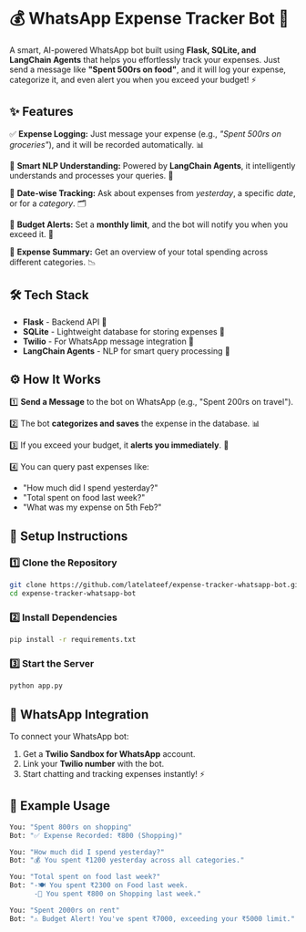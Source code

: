 # 💰 WhatsApp Expense Tracker Bot 🚀

A smart, AI-powered WhatsApp bot built using **Flask, SQLite, and LangChain Agents** that helps you effortlessly track your expenses. Just send a message like **"Spent 500rs on food"**, and it will log your expense, categorize it, and even alert you when you exceed your budget! ⚡

## ✨ Features

✅ **Expense Logging:** Just message your expense (e.g., _"Spent 500rs on groceries"_), and it will be recorded automatically. 📊

🔎 **Smart NLP Understanding:** Powered by **LangChain Agents**, it intelligently understands and processes your queries. 🤖

📅 **Date-wise Tracking:** Ask about expenses from _yesterday_, a specific _date_, or for a _category_. 🗂️

🚨 **Budget Alerts:** Set a **monthly limit**, and the bot will notify you when you exceed it. 💸

📜 **Expense Summary:** Get an overview of your total spending across different categories. 📉

## 🛠️ Tech Stack

- **Flask** - Backend API 🚀
- **SQLite** - Lightweight database for storing expenses 📂
- **Twilio** - For WhatsApp message integration 📲
- **LangChain Agents** - NLP for smart query processing 🧠

## ⚙️ How It Works

1️⃣ **Send a Message** to the bot on WhatsApp (e.g., "Spent 200rs on travel").

2️⃣ The bot **categorizes and saves** the expense in the database. 📊

3️⃣ If you exceed your budget, it **alerts you immediately**. 🚨

4️⃣ You can query past expenses like:

- "How much did I spend yesterday?"
- "Total spent on food last week?"
- "What was my expense on 5th Feb?"

## 🚀 Setup Instructions

### 1️⃣ Clone the Repository

```bash
git clone https://github.com/latelateef/expense-tracker-whatsapp-bot.git
cd expense-tracker-whatsapp-bot
```

### 2️⃣ Install Dependencies

```bash
pip install -r requirements.txt
```

### 3️⃣ Start the Server

```bash
python app.py
```

## 💬 WhatsApp Integration

To connect your WhatsApp bot:

1. Get a **Twilio Sandbox for WhatsApp** account.
2. Link your **Twilio number** with the bot.
3. Start chatting and tracking expenses instantly! ⚡

## 📌 Example Usage

```bash
You: "Spent 800rs on shopping"
Bot: "✅ Expense Recorded: ₹800 (Shopping)"

You: "How much did I spend yesterday?"
Bot: "💰 You spent ₹1200 yesterday across all categories."

You: "Total spent on food last week?"
Bot: "-🍽️ You spent ₹2300 on Food last week.
      -🛒 You spent ₹800 on Shopping last week."

You: "Spent 2000rs on rent"
Bot: "⚠️ Budget Alert! You've spent ₹7000, exceeding your ₹5000 limit."
```